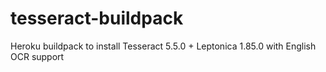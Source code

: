 # tesseract-buildpack
Heroku buildpack to install Tesseract 5.5.0 + Leptonica 1.85.0 with English OCR support

